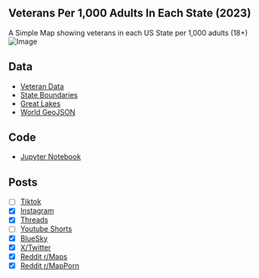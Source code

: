 ## Veterans Per 1,000 Adults In Each State (2023)
A Simple Map showing veterans in each US State per 1,000 adults (18+)
![Image](https://drive.google.com/uc?export=view&id=1Z_0MgA2QO2P_gbVVbVcYdYM4EjNatqaM)

## Data
* [Veteran Data](https://data.census.gov/table/ACSST5Y2023.S2101?q=Veterans&g=010XX00US$0400000&y=2023&moe=false)
* [State Boundaries](https://www.census.gov/geographies/mapping-files/time-series/geo/carto-boundary-file.html)
* [Great Lakes](https://usicecenter.gov/Products/GreatLakesData)
* [World GeoJSON](https://public.opendatasoft.com/explore/dataset/world-administrative-boundaries/export/?flg=en-us)

## Code
* [Jupyter Notebook](FormatData.ipynb)

## Posts
- [ ] [Tiktok]()
- [x] [Instagram](https://www.instagram.com/p/DFfiX4tPwO3/)
- [x] [Threads](https://www.threads.net/@vinemapper/post/DFfiiZvxNRv)
- [ ] [Youtube Shorts]()
- [x] [BlueSky](https://bsky.app/profile/vinemapper.bsky.social/post/3lh26emtoj22m)
- [x] [X/Twitter](https://x.com/VineMapper/status/1885329504689951154)
- [x] [Reddit r/Maps](https://www.reddit.com/r/Maps/comments/1iefjzw/veterans_per_state_2023/)
- [x] [Reddit r/MapPorn](https://www.reddit.com/r/MapPorn/comments/1iefjmm/veterans_per_state_2023/)
